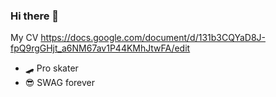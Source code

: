 ### Hi there 👋
My CV https://docs.google.com/document/d/131b3CQYaD8J-fpQ9rgGHjt_a6NM67av1P44KMhJtwFA/edit
- 🛹 Pro skater
- 😎 SWAG forever
